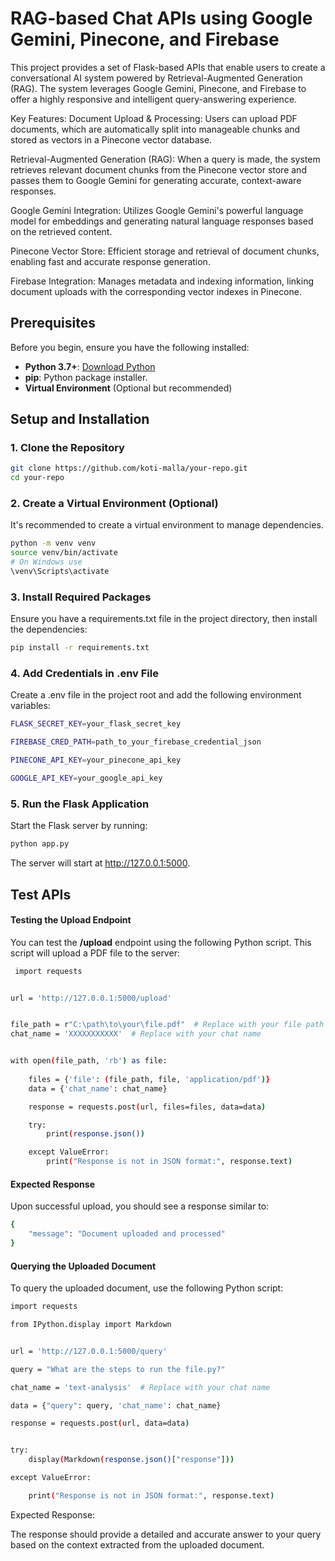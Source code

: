 
# RAG-based Chat APIs using Google Gemini, Pinecone, and Firebase



This project provides a set of Flask-based APIs that enable users to create a conversational AI system powered by Retrieval-Augmented Generation (RAG). The system leverages Google Gemini, Pinecone, and Firebase to offer a highly responsive and intelligent query-answering experience.

Key Features:
Document Upload & Processing: Users can upload PDF documents, which are automatically split into manageable chunks and stored as vectors in a Pinecone vector database.

Retrieval-Augmented Generation (RAG): When a query is made, the system retrieves relevant document chunks from the Pinecone vector store and passes them to Google Gemini for generating accurate, context-aware responses.

Google Gemini Integration: Utilizes Google Gemini's powerful language model for embeddings and generating natural language responses based on the retrieved content.

Pinecone Vector Store: Efficient storage and retrieval of document chunks, enabling fast and accurate response generation.

Firebase Integration: Manages metadata and indexing information, linking document uploads with the corresponding vector indexes in Pinecone.


## Prerequisites

Before you begin, ensure you have the following installed:

- **Python 3.7+**: [Download Python](https://www.python.org/downloads/)
- **pip**: Python package installer.
- **Virtual Environment** (Optional but recommended)

## Setup and Installation

### 1. Clone the Repository

```bash
git clone https://github.com/koti-malla/your-repo.git
cd your-repo

```

### 2. Create a Virtual Environment (Optional)
It's recommended to create a virtual environment to manage dependencies.

```bash
python -m venv venv
source venv/bin/activate  
# On Windows use 
\venv\Scripts\activate

```
### 3. Install Required Packages
Ensure you have a requirements.txt file in the project directory, then install the dependencies:
```bash
pip install -r requirements.txt

```
### 4. Add Credentials in .env File
Create a .env file in the project root and add the following environment variables:
```bash
FLASK_SECRET_KEY=your_flask_secret_key

FIREBASE_CRED_PATH=path_to_your_firebase_credential_json

PINECONE_API_KEY=your_pinecone_api_key

GOOGLE_API_KEY=your_google_api_key

```

### 5. Run the Flask Application
Start the Flask server by running:
```bash
python app.py

```
The server will start at http://127.0.0.1:5000.
## Test APIs

#### Testing the Upload Endpoint
You can test the **/upload**  endpoint using the following Python script. This script will upload a PDF file to the server:

```bash
 import requests


url = 'http://127.0.0.1:5000/upload'


file_path = r"C:\path\to\your\file.pdf"  # Replace with your file path
chat_name = 'XXXXXXXXXXX'  # Replace with your chat name


with open(file_path, 'rb') as file:
    
    files = {'file': (file_path, file, 'application/pdf')}
    data = {'chat_name': chat_name}

    response = requests.post(url, files=files, data=data)

    try:
        print(response.json())

    except ValueError:
        print("Response is not in JSON format:", response.text)

```

#### Expected Response 

Upon successful upload, you should see a response similar to:
```bash
{
    "message": "Document uploaded and processed"
}

```

#### Querying the Uploaded Document
To query the uploaded document, use the following Python script:

```bash
import requests

from IPython.display import Markdown


url = 'http://127.0.0.1:5000/query'

query = "What are the steps to run the file.py?" 

chat_name = 'text-analysis'  # Replace with your chat name

data = {"query": query, 'chat_name': chat_name}

response = requests.post(url, data=data)


try:
    display(Markdown(response.json()["response"]))

except ValueError:

    print("Response is not in JSON format:", response.text)

````

Expected Response:

The response should provide a detailed and accurate answer to your query based on the context extracted from the uploaded document.